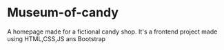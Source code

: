 # Museum-of-candy
A homepage made for a fictional candy shop.
It's a frontend project made using HTML,CSS,JS ans Bootstrap
